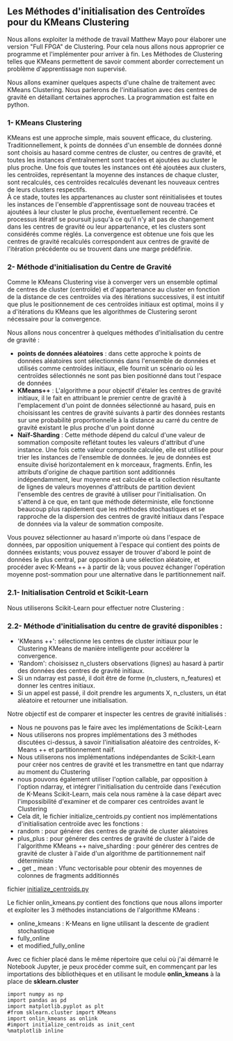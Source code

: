 ## Les Méthodes d'initialisation des Centroïdes pour du KMeans Clustering

Nous allons exploiter la méthode de travail Matthew Mayo pour élaborer une version "Full FPGA" de
Clustering. Pour cela nous allons nous approprier ce programme et l'implémenter pour arriver à fin. Les
Méthodes de Clustering telles que KMeans permettent de savoir comment aborder correctement un problème
d'apprentissage non supervisé.

Nous allons examiner quelques aspects d'une chaîne de traitement avec KMeans Clustering. Nous parlerons
de l'initialisation avec des centres de gravité en détaillant certaines approches. La programmation est faite en
python.

### 1- KMeans Clustering

KMeans est une approche simple, mais souvent efficace, du clustering. Traditionnellement, k points de
données d'un ensemble de données donné sont choisis au hasard comme centres de cluster, ou centres de
gravité, et toutes les instances d'entraînement sont tracées et ajoutées au cluster le plus proche. Une fois que
toutes les instances ont été ajoutées aux clusters, les centroïdes, représentant la moyenne des instances de
chaque cluster, sont recalculés, ces centroïdes recalculés devenant les nouveaux centres de leurs clusters
respectifs.  
À ce stade, toutes les appartenances au cluster sont réinitialisées et toutes les instances de l'ensemble
d'apprentissage sont de nouveau tracées et ajoutées à leur cluster le plus proche, éventuellement recentré. Ce
processus itératif se poursuit jusqu'à ce qu'il n'y ait pas de changement dans les centres de gravité ou leur
appartenance, et les clusters sont considérés comme réglés.
La convergence est obtenue une fois que les centres de gravité recalculés correspondent aux centres de
gravité de l'itération précédente ou se trouvent dans une marge prédéfinie.

### 2- Méthode d'initialisation du Centre de Gravité

Comme le KMeans Clustering vise à converger vers un ensemble optimal de centres de cluster (centroïde) et
d'appartenance au cluster en fonction de la distance de ces centroïdes via des itérations successives, il est
intuitif que plus le positionnement de ces centroïdes initiaux est optimal, moins il y a d'itérations du KMeans
que les algorithmes de Clustering seront nécessaire pour la convergence.  

Nous allons nous concentrer à quelques méthodes d'initialisation du centre de gravité : 
- **points de données aléatoires** : dans cette approche k points de données aléatoires sont sélectionnés dans
l'ensemble de données et utilisés comme centroïdes initiaux, elle fournit un scénario où les centroïdes
sélectionnés ne sont pas bien positionné dans tout l'espace de données  
- **KMeans++** : L'algorithme a pour objectif d'étaler les centres de gravité initiaux, il le fait en attribuant le
premier centre de gravité à l'emplacement d'un point de données sélectionné au hasard, puis en choisissant
les centres de gravité suivants à partir des données restants sur une probabilité proportionnelle à la distance
au carré du centre de gravité existant le plus proche d'un point donné  
- **Naïf-Sharding** : Cette méthode dépend du calcul d'une valeur de sommation composite reflétant toutes les
valeurs d'attribut d'une instance. Une fois cette valeur composite calculée, elle est utilisée pour trier les
instances de l'ensemble de données. le jeu de données est ensuite divisé horizontalement en k morceaux,
fragments. Enfin, les attributs d'origine de chaque partition sont additionnés indépendamment, leur moyenne
est calculée et la collection résultante de lignes de valeurs moyennes d'attributs de partition devient
l'ensemble des centres de gravité à utiliser pour l'initialisation. On s'attend à ce que, en tant que méthode
déterministe, elle fonctionne beaucoup plus rapidement que les méthodes stochastiques et se rapproche de la dispersion des centres de gravité initiaux dans l'espace de données via la valeur de sommation composite.

Vous pouvez sélectionner au hasard n'importe où dans l'espace de données, par opposition uniquement à
l'espace qui contient des points de données existants; vous pouvez essayer de trouver d'abord le point de
données le plus central, par opposition à une sélection aléatoire, et procéder avec K-Means ++ à partir de là;
vous pouvez échanger l'opération moyenne post-sommation pour une alternative dans le partitionnement
naïf.

### 2.1- Initialisation Centroïd et Scikit-Learn

Nous utiliserons Scikit-Learn pour effectuer notre Clustering :


### 2.2- Méthode d'initialisation du centre de gravité disponibles :

- 'KMeans ++': sélectionne les centres de cluster initiaux pour le Clustering KMeans de manière
intelligente pour accélérer la convergence.  
- 'Random': choisissez n_clusters observations (lignes) au hasard à partir des données des centres de gravité initiaux.  
- Si un ndarray est passé, il doit être de forme (n_clusters, n_features) et donner les centres initiaux.  
- Si un appel est passé, il doit prendre les arguments X, n_clusters, un état aléatoire et retourner une initialisation.
  
Notre objectif est de comparer et inspecter les centres de gravité initialisés :  
- Nous ne pouvons pas le faire avec les implémentations de Scikit-Learn  
- Nous utiliserons nos propres implémentations des 3 méthodes discutées ci-dessus, à savoir
l'initialisation aléatoire des centroïdes, K-Means ++ et partitionnement naïf.  
- Nous utiliserons nos implémentations indépendantes de Scikit-Learn pour créer nos centres de
gravité et les transmettre en tant que ndarray au moment du Clustering  
- nous pouvons également utiliser l'option callable, par opposition à l'option ndarray, et intégrer l'initialisation du centroïde dans l'exécution de K-Means Scikit-Learn, mais cela nous ramène à la case départ avec l'impossibilité d'examiner et de comparer ces centroïdes avant le Clustering  
- Cela dit, le fichier initialize_centroids.py contient nos implémentations d'initialisation centroïde avec les fonctions :  
- random : pour générer des centres de gravité de cluster aléatoires  
- plus_plus : pour générer des centres de gravité de cluster à l'aide de l'algorithme KMeans ++
naive_sharding : pour générer des centres de gravité de cluster à l'aide d'un algorithme de
partitionnement naïf déterministe  
- _ get _ mean : Vfunc vectorisable pour obtenir des moyennes de colonnes de fragments additionnés


fichier [initialize_centroids.py](https://github.com/madou-sow/FPGA-PYNQ-Z2-langage-VHDL/blob/main/Init-Centroide-KmeansClustering/code/initialize_centroids.py)

Le fichier onlin_kmeans.py contient des fonctions que nous allons importer et exploiter les 3 méthodes instanciations de l'algorithme KMeans :  

- online_kmeans : K-Means en ligne utilisant la descente de gradient stochastique  
- fully_online
- et modified_fully_online

Avec ce fichier placé dans le même répertoire que celui où j'ai démarré le Notebook Jupyter, je peux procéder comme suit, en commençant par les importations des bibliothèques et en utilisant le module **onlin_kmeans** à la place de **sklearn.cluster**  

```
import numpy as np
import pandas as pd
import matplotlib.pyplot as plt
#from sklearn.cluster import KMeans
import onlin_kmeans as onlink
#import initialize_centroids as init_cent
%matplotlib inline
```
